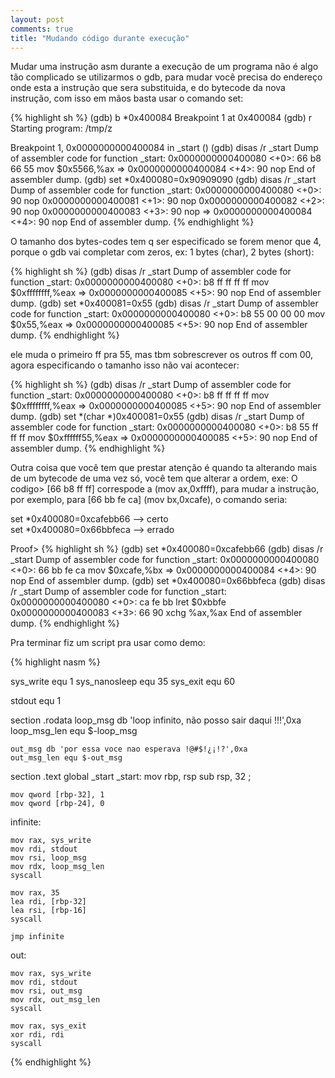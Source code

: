 ```yaml
---
layout: post
comments: true
title: "Mudando código durante execução"
---
```


Mudar uma instrução asm durante a execução de um programa não é algo tão complicado
se utilizarmos o gdb, para mudar você precisa do endereço onde esta a instrução que sera substituida, e do bytecode da nova instrução, com isso em mãos basta usar o comando set:


{% highlight sh %}
(gdb) b *0x400084
Breakpoint 1 at 0x400084
(gdb) r
Starting program: /tmp/z 

Breakpoint 1, 0x0000000000400084 in _start ()
(gdb) disas /r _start
Dump of assembler code for function _start:
   0x0000000000400080 <+0>:	66 b8 66 55	mov    $0x5566,%ax
=> 0x0000000000400084 <+4>:	90	nop
End of assembler dump.
(gdb) set *0x400080=0x90909090
(gdb) disas /r _start
Dump of assembler code for function _start:
   0x0000000000400080 <+0>:	90	nop
   0x0000000000400081 <+1>:	90	nop
   0x0000000000400082 <+2>:	90	nop
   0x0000000000400083 <+3>:	90	nop
=> 0x0000000000400084 <+4>:	90	nop
End of assembler dump.
{% endhighlight %}

O tamanho dos bytes-codes tem q ser especificado se forem menor que 4, porque o gdb vai completar com zeros, ex: 1 bytes (char), 2 bytes (short):

{% highlight sh %}
(gdb) disas /r _start
Dump of assembler code for function _start:
   0x0000000000400080 <+0>:	b8 ff ff ff ff	mov    $0xffffffff,%eax
=> 0x0000000000400085 <+5>:	90	nop
End of assembler dump.
(gdb) set *0x400081=0x55
(gdb) disas /r _start
Dump of assembler code for function _start:
   0x0000000000400080 <+0>:	b8 55 00 00 00	mov    $0x55,%eax
=> 0x0000000000400085 <+5>:	90	nop
End of assembler dump.
{% endhighlight %}

ele muda o primeiro ff pra 55, mas tbm sobrescrever os outros ff com 00, agora especificando o tamanho isso não vai acontecer:

{% highlight sh %}
(gdb) disas /r _start
Dump of assembler code for function _start:
   0x0000000000400080 <+0>:	b8 ff ff ff ff	mov    $0xffffffff,%eax
=> 0x0000000000400085 <+5>:	90	nop
End of assembler dump.
(gdb) set *(char *)0x400081=0x55
(gdb) disas /r _start
Dump of assembler code for function _start:
   0x0000000000400080 <+0>:	b8 55 ff ff ff	mov    $0xffffff55,%eax
=> 0x0000000000400085 <+5>:	90	nop
End of assembler dump.
{% endhighlight %}

Outra coisa que você tem que prestar atenção é quando ta alterando mais de um bytecode de uma vez só, você tem que alterar a ordem, exe:
O codigo> [66 b8 ff ff] correspode a (mov ax,0xffff), para mudar a instrução, por exemplo, para [66 bb fe ca] (mov bx,0xcafe), o comando seria:

set *0x400080=0xcafebb66 --> certo  
set *0x400080=0x66bbfeca --> errado

Proof>
{% highlight sh %}
(gdb) set *0x400080=0xcafebb66
(gdb) disas /r _start
Dump of assembler code for function _start:
   0x0000000000400080 <+0>:	66 bb fe ca	mov    $0xcafe,%bx
=> 0x0000000000400084 <+4>:	90	nop
End of assembler dump.
(gdb) set *0x400080=0x66bbfeca
(gdb) disas /r _start
Dump of assembler code for function _start:
   0x0000000000400080 <+0>:	ca fe bb	lret   $0xbbfe
   0x0000000000400083 <+3>:	66 90	xchg   %ax,%ax
End of assembler dump.
{% endhighlight %}

Pra terminar fiz um script pra usar como demo:

{% highlight nasm %}

sys_write equ 1
sys_nanosleep equ 35
sys_exit equ 60

stdout equ 1

section .rodata
	loop_msg db 'loop infinito, não posso sair daqui !!!',0xa
	loop_msg_len equ $-loop_msg

	out_msg db 'por essa voce nao esperava !@#$!¿¡!?',0xa
	out_msg_len equ $-out_msg

section .text
	global _start
_start:
	mov rbp, rsp
	sub rsp, 32 ;

	mov qword [rbp-32], 1
	mov qword [rbp-24], 0

infinite:

	mov rax, sys_write
	mov rdi, stdout
	mov rsi, loop_msg
	mov rdx, loop_msg_len
	syscall

	mov rax, 35
	lea rdi, [rbp-32]
	lea rsi, [rbp-16]
	syscall

	jmp infinite

out:

	mov rax, sys_write
	mov rdi, stdout
	mov rsi, out_msg
	mov rdx, out_msg_len
	syscall

	mov rax, sys_exit
	xor rdi, rdi
	syscall
{% endhighlight %}

<script type="text/javascript" src="https://asciinema.org/a/36972.js" id="asciicast-36972" async></script>
